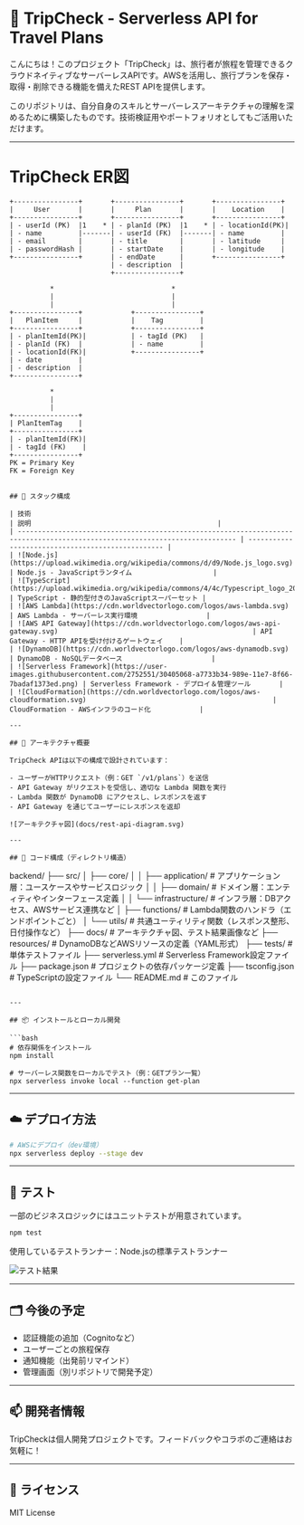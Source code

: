 # 🧭 TripCheck - Serverless API for Travel Plans

こんにちは！このプロジェクト「TripCheck」は、旅行者が旅程を管理できるクラウドネイティブなサーバーレスAPIです。AWSを活用し、旅行プランを保存・取得・削除できる機能を備えたREST APIを提供します。

このリポジトリは、自分自身のスキルとサーバーレスアーキテクチャの理解を深めるために構築したものです。技術検証用やポートフォリオとしてもご活用いただけます。

---

# TripCheck ER図

```plaintext
+----------------+       +----------------+       +----------------+
|     User       |       |     Plan       |       |    Location    |
+----------------+       +----------------+       +----------------+
| - userId (PK)  |1    * | - planId (PK)  |1    * | - locationId(PK)|
| - name         |-------| - userId (FK)  |-------| - name         |
| - email        |       | - title        |       | - latitude     |
| - passwordHash |       | - startDate    |       | - longitude    |
+----------------+       | - endDate      |       +----------------+
                         | - description  |
                         +----------------+

          *                             *
          |                             |
          |                             |
+----------------+            +----------------+
|   PlanItem     |            |    Tag         |
+----------------+            +----------------+
| - planItemId(PK)|           | - tagId (PK)   |
| - planId (FK)  |            | - name         |
| - locationId(FK)|           +----------------+
| - date         |
| - description  |
+----------------+

          *
          |
          |
+----------------+
| PlanItemTag    |
+----------------+
| - planItemId(FK)|
| - tagId (FK)    |
+----------------+
PK = Primary Key
FK = Foreign Key


## 🚀 スタック構成

| 技術                                                                                                                         | 説明                                              |
| ---------------------------------------------------------------------------------------------------------------------------- | ------------------------------------------------- |
| ![Node.js](https://upload.wikimedia.org/wikipedia/commons/d/d9/Node.js_logo.svg)                                             | Node.js - JavaScriptランタイム                    |
| ![TypeScript](https://upload.wikimedia.org/wikipedia/commons/4/4c/Typescript_logo_2020.svg)                                  | TypeScript - 静的型付きのJavaScriptスーパーセット |
| ![AWS Lambda](https://cdn.worldvectorlogo.com/logos/aws-lambda.svg)                                                          | AWS Lambda - サーバーレス実行環境                 |
| ![AWS API Gateway](https://cdn.worldvectorlogo.com/logos/aws-api-gateway.svg)                                                | API Gateway - HTTP APIを受け付けるゲートウェイ    |
| ![DynamoDB](https://cdn.worldvectorlogo.com/logos/aws-dynamodb.svg)                                                          | DynamoDB - NoSQLデータベース                      |
| ![Serverless Framework](https://user-images.githubusercontent.com/2752551/30405068-a7733b34-989e-11e7-8f66-7badaf1373ed.png) | Serverless Framework - デプロイ＆管理ツール       |
| ![CloudFormation](https://cdn.worldvectorlogo.com/logos/aws-cloudformation.svg)                                              | CloudFormation - AWSインフラのコード化            |

---

## 🧱 アーキテクチャ概要

TripCheck APIは以下の構成で設計されています：

- ユーザーがHTTPリクエスト（例：GET `/v1/plans`）を送信
- API Gateway がリクエストを受信し、適切な Lambda 関数を実行
- Lambda 関数が DynamoDB にアクセスし、レスポンスを返す
- API Gateway を通じてユーザーにレスポンスを返却

![アーキテクチャ図](docs/rest-api-diagram.svg)

---

## 📁 コード構成（ディレクトリ構造）

```

backend/
├── src/
│ ├── core/
│ │ ├── application/ # アプリケーション層：ユースケースやサービスロジック
│ │ ├── domain/ # ドメイン層：エンティティやインターフェース定義
│ │ └── infrastructure/ # インフラ層：DBアクセス、AWSサービス連携など
│ ├── functions/ # Lambda関数のハンドラ（エンドポイントごと）
│ └── utils/ # 共通ユーティリティ関数（レスポンス整形、日付操作など）
├── docs/ # アーキテクチャ図、テスト結果画像など
├── resources/ # DynamoDBなどAWSリソースの定義（YAML形式）
├── tests/ # 単体テストファイル
├── serverless.yml # Serverless Framework設定ファイル
├── package.json # プロジェクトの依存パッケージ定義
├── tsconfig.json # TypeScriptの設定ファイル
└── README.md # このファイル

````

---

## 📦 インストールとローカル開発

```bash
# 依存関係をインストール
npm install

# サーバーレス関数をローカルでテスト（例：GETプラン一覧）
npx serverless invoke local --function get-plan
````

---

## ☁️ デプロイ方法

```bash
# AWSにデプロイ（dev環境）
npx serverless deploy --stage dev
```

---

## 🧪 テスト

一部のビジネスロジックにはユニットテストが用意されています。

```bash
npm test
```

使用しているテストランナー：Node.jsの標準テストランナー

![テスト結果](docs/test-results.png)

---

## 🗂️ 今後の予定

- 認証機能の追加（Cognitoなど）
- ユーザーごとの旅程保存
- 通知機能（出発前リマインド）
- 管理画面（別リポジトリで開発予定）

---

## 📫 開発者情報

TripCheckは個人開発プロジェクトです。フィードバックやコラボのご連絡はお気軽に！

---

## 📝 ライセンス

MIT License
